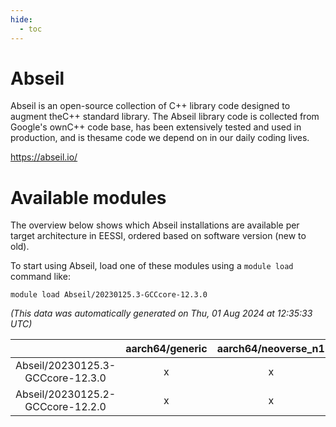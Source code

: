 ```yaml
---
hide:
  - toc
---
```


Abseil
======


Abseil is an open-source collection of C++ library code designed to augment theC++ standard library. The Abseil library code is collected from Google's ownC++ code base, has been extensively tested and used in production, and is thesame code we depend on in our daily coding lives.

https://abseil.io/
# Available modules


The overview below shows which Abseil installations are available per target architecture in EESSI, ordered based on software version (new to old).

To start using Abseil, load one of these modules using a `module load` command like:

```shell
module load Abseil/20230125.3-GCCcore-12.3.0
```

*(This data was automatically generated on Thu, 01 Aug 2024 at 12:35:33 UTC)*  

| |aarch64/generic|aarch64/neoverse_n1|aarch64/neoverse_v1|x86_64/generic|x86_64/amd/zen2|x86_64/amd/zen3|x86_64/intel/haswell|x86_64/intel/skylake_avx512|
| :---: | :---: | :---: | :---: | :---: | :---: | :---: | :---: | :---: |
|Abseil/20230125.3-GCCcore-12.3.0|x|x|x|x|x|x|x|x|
|Abseil/20230125.2-GCCcore-12.2.0|x|x|x|x|x|x|x|x|
